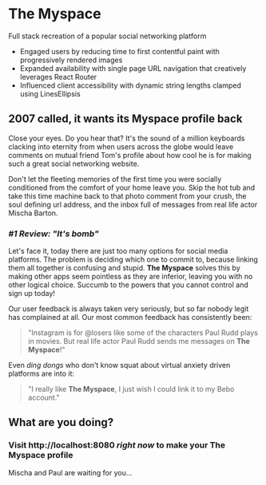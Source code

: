 # **The Myspace**

Full stack recreation of a popular social networking platform

- Engaged users by reducing time to first contentful paint with progressively
  rendered images
- Expanded availability with single page URL navigation that creatively
  leverages React Router
- Influenced client accessibility with dynamic string lengths clamped using
  LinesEllipsis

## 2007 called, it wants its Myspace profile back

Close your eyes. Do you hear that? It's the sound of a million keyboards
clacking into eternity from when users across the globe would leave comments on
mutual friend Tom's profile about how cool he is for making such a great social
networking website.

Don't let the fleeting memories of the first time you were socially conditioned
from the comfort of your home leave you. Skip the hot tub and take this time
machine back to that photo comment from your crush, the soul defining url
address, and the inbox full of messages from real life actor Mischa Barton.

### _#1 Review: "It's bomb"_

Let's face it, today there are just too many options for social media platforms.
The problem is deciding which one to commit to, because linking them all
together is confusing and stupid. **The Myspace** solves this by making other
apps seem pointless as they are inferior, leaving you with no other logical
choice. Succumb to the powers that you cannot control and sign up today!

Our user feedback is always taken very seriously, but so far nobody legit has
complained at all. Our most common feedback has consistently been:

> "Instagram is for @losers like some of the characters Paul Rudd plays in
> movies. But real life actor Paul Rudd sends me messages on **The Myspace**!"

Even _ding dongs_ who don't know squat about virtual anxiety driven platforms
are into it:

> "I really like **The Myspace**, I just wish I could link it to my Bebo
> account."

## What are you doing?

### Visit http://localhost:8080 _right now_ to make your **The Myspace** profile

Mischa and Paul are waiting for you...

